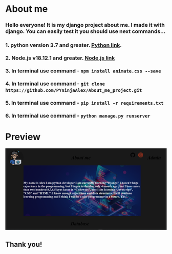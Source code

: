 # About me

### Hello everyone! It is my django project about me. I made it with django. You can easily test it you should use next commands... 

### 1. python version 3.7 and greater. [Python link](https://www.python.org/ "Python download."). <br> <br> 2. Node.js v18.12.1 and greater. [Node.js link](https://nodejs.org/en/ "Node.js download.") <br><br> 3. In terminal use command - `npm install animate.css --save`<br><br> 4. In terminal use command - `git clone https://github.com/PYninjaAlex/About_me_project.git` <br> <br> 5. In terminal use command - `pip install -r requirements.txt` <br> <br> 6. In terminal use command - `python manage.py runserver`

# Preview

![image](static/images/About%20me.png)

## Thank you!